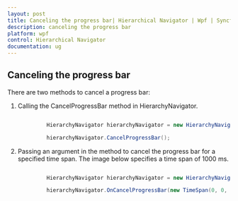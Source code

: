 ```yaml
---
layout: post
title: Canceling the progress bar| Hierarchical Navigator | Wpf | Syncfusion
description: canceling the progress bar
platform: wpf
control: Hierarchical Navigator
documentation: ug
---
```


## Canceling the progress bar

There are two methods to cancel a progress bar:

1. Calling the CancelProgressBar method in HierarchyNavigator.



   ~~~csharp

			HierarchyNavigator hierarchyNavigator = new HierarchyNavigator();

			hierarchyNavigator.CancelProgressBar();

   ~~~

2. Passing an argument in the method to cancel the progress bar for a specified time span. The image below specifies a time span of 1000 ms.



   ~~~csharp

			HierarchyNavigator hierarchyNavigator = new HierarchyNavigator();

			hierarchyNavigator.OnCancelProgressBar(new TimeSpan(0, 0, 0, 0, 1000));

   ~~~

